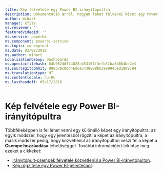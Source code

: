 ```yaml
---
title: Kép felvétele egy Power BI-irányítópultra
description: Dokumentáció arról, hogyan lehet felvenni képet egy Power BI-irányítópultra.
author: mihart
manager: kfile
ms.reviewer: ''
featuredvideoid: ''
ms.service: powerbi
ms.component: powerbi-service
ms.topic: conceptual
ms.date: 03/02/2018
ms.author: mihart
LocalizationGroup: Dashboards
ms.openlocfilehash: 84b952dd744028e453101f3efb31ba8d084be2e1
ms.sourcegitcommit: 998b79c0dd46d0e5439888b83999945ed1809c94
ms.translationtype: HT
ms.contentlocale: hu-HU
ms.lasthandoff: 05/17/2018
---
```

# <a name="add-an-image-to-a-power-bi-dashboard"></a>Kép felvétele egy Power BI-irányítópultra
Többféleképpen is fel lehet venni egy különálló képet egy irányítópultra: az egyik módszer, hogy egy jelentésből rögzíti a képet az irányítópultra, a másik módszer pedig, hogy közvetlenül az irányítópulton veszi fel a képet a **Csempe hozzáadása** lehetőséggel.  További információért tekintse meg ezeket a cikkeket:

* [Irányítópult-csempék felvétele közvetlenül a Power BI-irányítópulton](service-dashboard-add-widget.md).
* [Kép rögzítése egy Power BI-jelentésből](service-dashboard-pin-tile-from-report.md).

